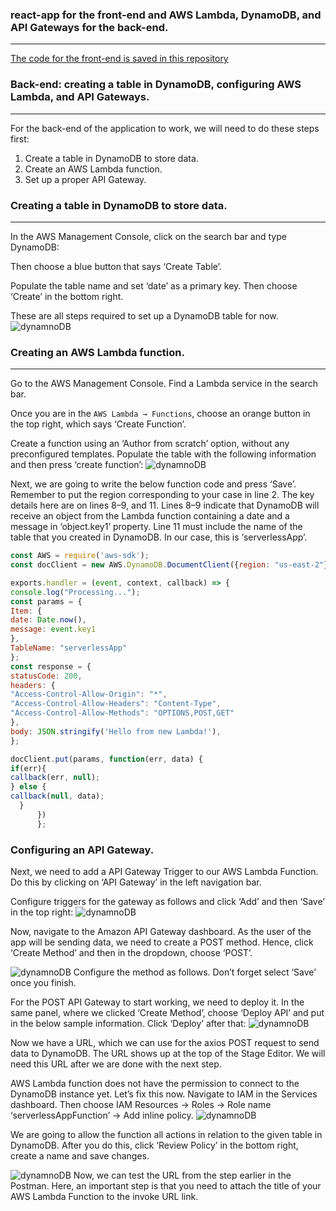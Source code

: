 ### react-app for the front-end and AWS Lambda, DynamoDB, and API Gateways for the back-end.
----

[The code for the front-end is saved in this repository](https://github.com/gulikholmatova/serverless-app)

### Back-end: creating a table in DynamoDB, configuring AWS Lambda, and API Gateways.
----

For the back-end of the application to work, we will need to do these steps first:

1. Create a table in DynamoDB to store data.
2. Create an AWS Lambda function.
3. Set up a proper API Gateway.

### Creating a table in DynamoDB to store data.
----
In the AWS Management Console, click on the search bar and type DynamoDB:

Then choose a blue button that says ‘Create Table’.

Populate the table name and set ‘date’ as a primary key. Then choose ‘Create’ in the bottom right.

These are all steps required to set up a DynamoDB table for now.
![dynamnoDB](./Screenshot_20191022_173543.png)

### Creating an AWS Lambda function.
----
Go to the AWS Management Console. Find a Lambda service in the search bar. 

Once you are in the `AWS Lambda → Functions`, choose an orange button in the top right, which says ‘Create Function’. 

Create a function using an ‘Author from scratch’ option, without any preconfigured templates. Populate the table with the following information and then press ‘create function’:
![dynamnoDB](https://miro.medium.com/max/924/1*UPxl3911D8U_vWSiTsL-Ww.png)

Next, we are going to write the below function code and press ‘Save’. Remember to put the region corresponding to your case in line 2. The key details here are on lines 8–9, and 11. Lines 8–9 indicate that DynamoDB will receive an object from the Lambda function containing a date and a message in ‘object.key1’ property. Line 11 must include the name of the table that you created in DynamoDB. In our case, this is ‘serverlessApp’.
```javascript
const AWS = require('aws-sdk');
const docClient = new AWS.DynamoDB.DocumentClient({region: "us-east-2"});

exports.handler = (event, context, callback) => {
console.log("Processing...");
const params = {
Item: {
date: Date.now(),
message: event.key1
},
TableName: "serverlessApp"
};
const response = {
statusCode: 200,
headers: {
"Access-Control-Allow-Origin": "*",
"Access-Control-Allow-Headers": "Content-Type",
"Access-Control-Allow-Methods": "OPTIONS,POST,GET"
},
body: JSON.stringify('Hello from new Lambda!'),
};

docClient.put(params, function(err, data) {
if(err){
callback(err, null);
} else {
callback(null, data);
  }
      })
      };
```

### Configuring an API Gateway.

Next, we need to add a API Gateway Trigger to our AWS Lambda Function. Do this by clicking on ‘API Gateway’ in the left navigation bar.

Configure triggers for the gateway as follows and click ‘Add’ and then ‘Save’ in the top right:
![dynamnoDB](./api_gateway_trigger.png)

Now, navigate to the Amazon API Gateway dashboard. As the user of the app will be sending data, we need to create a POST method. Hence, click ‘Create Method’ and then in the dropdown, choose ‘POST’.

![dynamnoDB](./api-gateway-serverfunc-settings.png)
Configure the method as follows. Don’t forget select ‘Save’ once you finish.

For the POST API Gateway to start working, we need to deploy it. In the same panel, where we clicked ‘Create Method’, choose ‘Deploy API’ and put in the below sample information. Click ‘Deploy’ after that:
![dynamnoDB](./api-gateway-deploy-api.png)

Now we have a URL, which we can use for the axios POST request to send data to DynamoDB. The URL shows up at the top of the Stage Editor. We will need this URL after we are done with the next step.


AWS Lambda function does not have the permission to connect to the DynamoDB instance yet. Let’s fix this now. Navigate to IAM in the Services dashboard. Then choose IAM Resources → Roles → Role name ‘serverlessAppFunction’ → Add inline policy.
![dynamnoDB](./iam-create-role-serverless.png)

We are going to allow the function all actions in relation to the given table in DynamoDB. After you do this, click ‘Review Policy’ in the bottom right, create a name and save changes.

![dynamnoDB](./iam-policy-dynamadbFA.png)
Now, we can test the URL from the step earlier in the Postman. Here, an important step is that you need to attach the title of your AWS Lambda Function to the invoke URL link.
